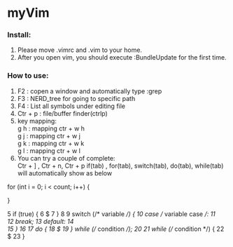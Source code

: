 # myVim

### Install:
1. Please move .vimrc and .vim to your home.
2. After you open vim, you should execute :BundleUpdate for the first time.

### How to use:
1. F2 : copen a window and automatically type :grep 
2. F3 : NERD_tree for going to specific path
3. F4 : List all symbols under editing file 
4. Ctr + p : file/buffer finder(ctrlp) 
5. key mapping:<br />
   g h : mapping ctr + w  h<br />
   g j : mapping ctr + w  j<br />
   g k : mapping ctr + w  k<br />
   g l : mapping ctr + w  l<br />
6. You can try a couple of complete:<br />
   Ctr + ] , Ctr + n, Ctr + p
   if(tab) , for(tab), switch(tab), do(tab), while(tab) will automatically show as below
   
  for (int i = 0; i < count; i++) {
           
  }
   
  5 if (true) {
  6         $
  7 }
  8 
  9 switch (/* variable */) {
 10         case /* variable case */:
 11                 
 12                 break;
 13         default:
 14                 
 15 }
 16 
 17 do {
 18         $
 19 } while (/* condition */);
 20 
 21 while (/* condition */) {
 22         $
 23 } 
   
